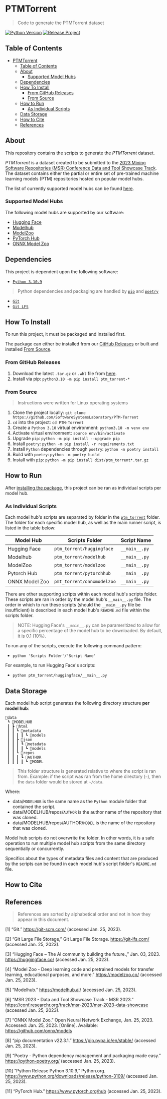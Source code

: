# PTMTorrent

> Code to generate the PTMTorrent dataset

[![Python Version](https://img.shields.io/badge/Python-3.10.9-blue)](https://img.shields.io/badge/Python-3.10.9-blue)
[![Release Project](https://github.com/SoftwareSystemsLaboratory/PTM-Torrent/actions/workflows/release.yml/badge.svg)](https://github.com/SoftwareSystemsLaboratory/PTM-Torrent/actions/workflows/release.yml)

## Table of Contents

- [PTMTorrent](#ptmtorrent)
  - [Table of Contents](#table-of-contents)
  - [About](#about)
    - [Supported Model Hubs](#supported-model-hubs)
  - [Dependencies](#dependencies)
  - [How To Install](#how-to-install)
    - [From GitHub Releases](#from-github-releases)
    - [From Source](#from-source)
  - [How to Run](#how-to-run)
    - [As Individual Scripts](#as-individual-scripts)
  - [Data Storage](#data-storage)
  - [How to Cite](#how-to-cite)
  - [References](#references)

## About

This repository contains the scripts to generate the *PTMTorrent* dataset.

*PTMTorrent* is a dataset created to be submitted to the
[2023 Mining Software Repositories (MSR) Conference Data and Tool Showcase Track](https://conf.researchr.org/track/msr-2023/msr-2023-data-showcase).
The dataset contains either the partial or entire set of pre-trained machine
learning models (PTM) repositories hosted on popular model hubs.

The list of currently supported model hubs can be found
[here](#supported-model-hubs).

### Supported Model Hubs

The following model hubs are supported by our software:

- [Hugging Face](https://huggingface.co/)
- [Modelhub](https://modelhub.ai/)
- [ModelZoo](https://modelzoo.co/)
- [PyTorch Hub](https://pytorch.org/hub/)
- [ONNX Model Zoo](https://github.com/onnx/models/)

## Dependencies

This project is dependent upon the following software:

- [`Python 3.10.9`](https://www.python.org/downloads/release/python-3109/)

> Python dependencies and packaging are handled by
> [`pip`](https://pip.pypa.io/en/stable/) and
> [`poetry`](https://python-poetry.org/)

- [`Git`](https://git-scm.com)
- [`Git LFS`](https://git-lfs.com/)

## How To Install

To run this project, it must be packaged and installed first.

The package can either be installed from our
[GitHub Releases](#from-github-releases) or built and installed
[From Source](#from-source).

### From GitHub Releases

1. Download the latest `.tar.gz` or `.whl` file from
   [here](https://github.com/SoftwareSystemsLaboratory/PTM-Torrent/releases).
1. Install via pip: `python3.10 -m pip install ptm_torrent-*`

### From Source

> Instructions were written for Linux operating systems

1. Clone the project locally:
   `git clone https://github.com/SoftwareSystemsLaboratory/PTM-Torrent`
1. `cd` into the project: `cd PTM-Torrent`
1. Create a `Python 3.10` virtual environment: `python3.10 -m venv env`
1. Activate virtual environment: `source env/bin/activate`
1. Upgrade `pip`: `python -m pip install --upgrade pip`
1. Install `poetry`: `python -m pip install -r requirements.txt`
1. Install `Python` dependencies through `poetry`: `python -m poetry install`
1. Build with `poetry`: `python -m poetry build`
1. Install with `pip`: `python -m pip install dist/ptm_torrent*.tar.gz`

## How to Run

After [installing the package](#how-to-install), this project can be ran as
individual scripts per model hub.

### As Individual Scripts

Each model hub's scripts are separated by folder in the
[`ptm_torrent`](ptm_torrent/) folder. The folder for each specific model hub, as
well as the main runner script, is listed in the table below:

| Model Hub      | Scripts Folder             | Script Name   |
| -------------- | -------------------------- | ------------- |
| Hugging Face   | `ptm_torrent/huggingface`  | `__main__.py` |
| Modelhub       | `ptm_torrent/modelhub`     | `__main__.py` |
| ModelZoo       | `ptm_torrent/modelzoo`     | `__main__.py` |
| Pytorch Hub    | `ptm_torrent/pytorchhub`   | `__main__.py` |
| ONNX Model Zoo | `pmt_torrent/onnxmodelzoo` | `__main__.py` |

<!-- Table created with https://www.tablesgenerator.com/markdown_tables -->

There are other supporting scripts within each model hub's scripts folder. These
scripts are ran in order by the model hub's `__main__.py` file. The order in
which to run these scripts (should the `__main__.py` file be insufficient) is
described in each model hub's `README.md` file within the scripts folder.

> NOTE: Hugging Face's `__main__.py` can be parameritized to allow for a
> specific percentage of the model hub to be downloaded. By default, it is 0.1
> (10%).

To run any of the scripts, execute the following command pattern:

- `python 'Scripts Folder'/'Script Name'`

For example, to run Hugging Face's scripts:

- `python ptm_torrent/huggingface/__main__.py`

## Data Storage

Each model hub script generates the following directory structure **per model
hub**:

```shell
📂data
 ┗ 📂MODELHUB
 ┃ ┣ 📂html
 ┃ ┃ ┗ 📂metadata
 ┃ ┃ ┃ ┃ ┗ 📂models
 ┃ ┃ ┣ 📂json
 ┃ ┃ ┃ ┗ 📂metadata
 ┃ ┃ ┃ ┃ ┗ 📂models
 ┃ ┃ ┗ 📂repos
 ┃ ┃ ┃ ┗ 📂AUTHOR
 ┃ ┃ ┃ ┃ ┗ 📂MODEL
```

> This folder structure is generated relative to where the script is ran from.
> Example: if the script was ran from the home directory (`~`), then the `data`
> folder would be stored at `~/data`.

Where:

- data/`MODELHUB` is the same name as the `Python` module folder that contained
  the script.
- data/MODELHUB/repos/`AUTHOR` is the author name of the repository that was
  cloned.
- data/MODELHUB/repos/AUTHOR/`MODEL` is the name of the repository that was
  cloned.

Model hub scripts do not overwrite the folder. In other words, it is a safe
operation to run multiple model hub scripts from the same directory sequentially
or concurrently.

Specifics about the types of metadata files and content that are produced by the
scripts can be found in each model hub's script folder's `README.md` file.

## How to Cite

## References

> References are sorted by alphabetical order and not in how they appear in this
> document.

\[1\] “Git.” <https://git-scm.com/> (accessed Jan. 25, 2023).

\[2\] “Git Large File Storage,” Git Large File Storage. <https://git-lfs.com/>
(accessed Jan. 25, 2023).

\[3\] “Hugging Face – The AI community building the future.,” Jan. 03, 2023.
<https://huggingface.co/> (accessed Jan. 25, 2023).

\[4\] “Model Zoo - Deep learning code and pretrained models for transfer
learning, educational purposes, and more.” <https://modelzoo.co/> (accessed Jan.
25, 2023).

\[5\] “Modelhub.” <https://modelhub.ai/> (accessed Jan. 25, 2023).

\[6\] “MSR 2023 - Data and Tool Showcase Track - MSR 2023.”
<https://conf.researchr.org/track/msr-2023/msr-2023-data-showcase> (accessed
Jan. 25, 2023).

\[7\] “ONNX Model Zoo.” Open Neural Network Exchange, Jan. 25, 2023. Accessed:
Jan. 25, 2023. \[Online\]. Available: <https://github.com/onnx/models>

\[8\] “pip documentation v22.3.1.” <https://pip.pypa.io/en/stable/> (accessed
Jan. 25, 2023).

\[9\] “Poetry - Python dependency management and packaging made easy.”
<https://python-poetry.org/> (accessed Jan. 25, 2023).

\[10\] “Python Release Python 3.10.9,” Python.org.
<https://www.python.org/downloads/release/python-3109/> (accessed Jan. 25,
2023).

\[11\] “PyTorch Hub.” <https://www.pytorch.org/hub> (accessed Jan. 25, 2023).
